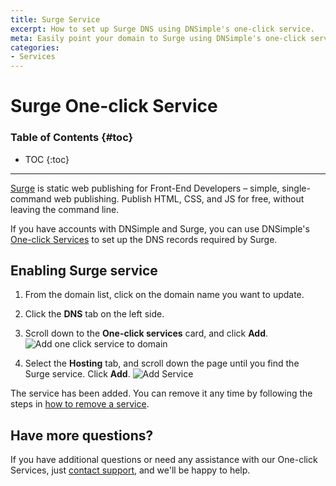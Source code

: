 ```yaml
---
title: Surge Service
excerpt: How to set up Surge DNS using DNSimple's one-click service.
meta: Easily point your domain to Surge using DNSimple's one-click service. Follow our step-by-step guide to streamline your DNS management and enhance your online presence.
categories:
- Services
---
```


# Surge One-click Service

### Table of Contents {#toc}

* TOC
{:toc}

---

[Surge](http://surge.sh) is static web publishing for Front-End Developers – simple, single-command web publishing. Publish HTML, CSS, and JS for free, without leaving the command line.

If you have accounts with DNSimple and Surge, you can use DNSimple's [One-click Services](/categories/services/) to set up the DNS records required by Surge.

## Enabling Surge service

1. From the domain list, click on the domain name you want to update.
1. Click the **DNS** tab on the left side.
1. Scroll down to the **One-click services** card, and click **Add**.
    ![Add one click service to domain](/files/add-one-click-service.png)

1. Select the **Hosting** tab, and scroll down the page until you find the Surge service. Click **Add**.
    ![Add Service](/files/services-surge.png)

The service has been added. You can remove it any time by following the steps in [how to remove a service](/articles/services/#removing-services).

## Have more questions?

If you have additional questions or need any assistance with our One-click Services, just [contact support](https://dnsimple.com/feedback), and we'll be happy to help.
